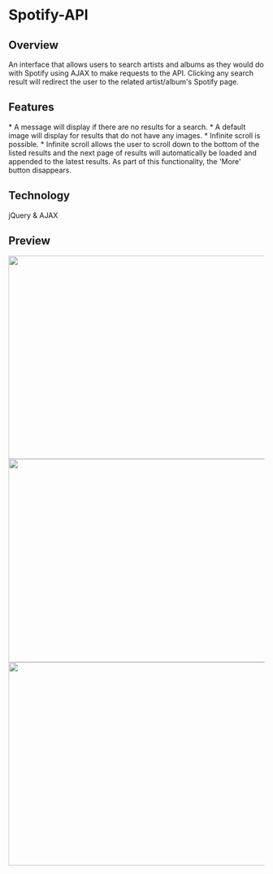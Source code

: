 # Spotify-API

<h2>Overview</h2>
An interface that allows users to search artists and albums as they would do with Spotify using AJAX to make requests to the API. Clicking any search result will redirect the user to the related artist/album's Spotify page.


<h2>Features</h2>
* A message will display if there are no results for a search.
* A default image will display for results that do not have any images.
* Infinite scroll is possible.
    * Infinite scroll allows the user to scroll down to the bottom of the listed results and the next page of results will automatically be loaded and appended to the latest results. As part of this functionality, the 'More' button disappears.

<h2>Technology</h2>
jQuery & AJAX



<h2>Preview</h2>

<img src="https://media.giphy.com/media/5torClpHUXUL3W4eCC/giphy.gif" height="400px" width="750px">

<img src="https://media.giphy.com/media/2UH50XgqqS9g3420Mu/giphy.gif" height="400px" width="750px">

<img src="https://media.giphy.com/media/3rYN87E2zBlqvZjI8B/giphy.gif" height="400px" width="750px">
